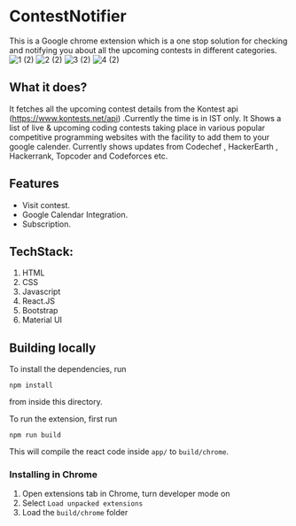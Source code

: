 # ContestNotifier
This is a Google chrome extension which is a one stop solution for checking and notifying you about all the upcoming contests in different categories.
![1 (2)](https://user-images.githubusercontent.com/76156666/208752183-da612da3-0294-41eb-8879-cd6ff6b5448e.png) 
![2 (2)](https://user-images.githubusercontent.com/76156666/208752238-3aa70965-64e0-4bc8-b5ef-7ca6c6322949.png)
![3 (2)](https://user-images.githubusercontent.com/76156666/208752250-ce7a1d19-a69a-4295-a5b9-22d7c77e0ab8.png)
![4 (2)](https://user-images.githubusercontent.com/76156666/208752259-4fc59d71-5896-4692-940d-e23304203c7b.png)


## What it does?
It fetches all the upcoming contest details from the Kontest api (https://www.kontests.net/api) .Currently the time is in IST only. It Shows a list of live & upcoming coding contests taking place in various popular competitive programming websites with the facility to add them to your google calender. Currently shows updates from Codechef , HackerEarth , Hackerrank, Topcoder and Codeforces etc.

## Features

- Visit contest.
- Google Calendar Integration.
- Subscription.

## TechStack:
 1. HTML
 2. CSS
 3. Javascript
 4. React.JS
 5. Bootstrap
 6. Material UI
 
## Building locally
To install the dependencies, run
``` 
npm install 
```
from inside this directory.  
  
To run the extension, first run
```
npm run build
```
This will compile the react code inside `app/` to `build/chrome`.

### Installing in Chrome
 1. Open extensions tab in Chrome, turn developer mode on
 2. Select `Load unpacked extensions`
 3. Load the `build/chrome` folder



